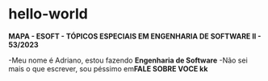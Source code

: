 # hello-world
**MAPA - ESOFT - TÓPICOS ESPECIAIS EM ENGENHARIA DE SOFTWARE II - 53/2023**

-Meu nome é Adriano, estou fazendo **Engenharia de Software**
-Não sei mais o que escrever, sou péssimo em**FALE SOBRE VOCE kk**
